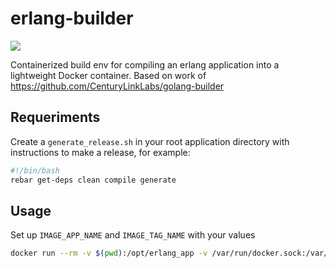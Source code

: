 # erlang-builder

[![](https://badge.imagelayers.io/artefactop/erlang-builder:latest.svg)](https://imagelayers.io/?images=artefactop/erlang-builder:latest 'Get your own badge on imagelayers.io')

Containerized build env for compiling an erlang application into a lightweight Docker container. Based on work of https://github.com/CenturyLinkLabs/golang-builder

## Requeriments

Create a `generate_release.sh` in your root application directory with instructions to make a release, for example:

```bash
#!/bin/bash
rebar get-deps clean compile generate
```

## Usage

Set up `IMAGE_APP_NAME` and `IMAGE_TAG_NAME` with your values

```bash
docker run --rm -v $(pwd):/opt/erlang_app -v /var/run/docker.sock:/var/run/docker.sock -v $DOCKER_CERT_PATH:/certs -e "DOCKER_HOST=$DOCKER_HOST" -e "DOCKER_CERT_PATH=/certs" -e "DOCKER_TLS_VERIFY=1" -e "IMAGE_APP_NAME=application_name" -e "IMAGE_TAG_NAME=tag" artefactop/erlang-builder
```